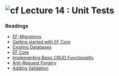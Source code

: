 ![cf](http://i.imgur.com/7v5ASc8.png) Lecture 14 : Unit Tests
=====================================

### Readings
- [EF-Migrations](https://docs.microsoft.com/en-us/aspnet/core/data/ef-mvc/migrations)
- [Getting started with EF Core](https://docs.microsoft.com/en-us/ef/core/get-started/aspnetcore/new-db)
- [Existing Databases](https://docs.microsoft.com/en-us/ef/core/get-started/aspnetcore/existing-db)
- [EF Core](https://docs.microsoft.com/en-us/ef/core/)
- [Implementing Basic CRUD Functionality](http://go.microsoft.com/fwlink/?LinkId=317598)
- [Anti-Request Forgery](https://docs.microsoft.com/en-us/aspnet/core/security/anti-request-forgery)
- [Adding Validation](https://docs.microsoft.com/en-us/aspnet/core/tutorials/first-mvc-app/validation)